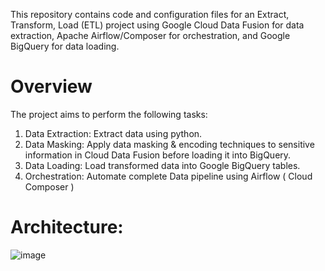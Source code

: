 This repository contains code and configuration files for an Extract, Transform, Load (ETL) project using Google Cloud Data Fusion for data extraction, Apache Airflow/Composer for orchestration, and Google BigQuery for data loading.

# Overview
The project aims to perform the following tasks:

1. Data Extraction: Extract data using python.
2. Data Masking: Apply data masking & encoding techniques to sensitive information in Cloud Data Fusion before loading it into BigQuery.
3. Data Loading: Load transformed data into Google BigQuery tables.
4. Orchestration: Automate complete Data pipeline using Airflow ( Cloud Composer )

# Architecture:
![image](https://github.com/1jdow/Employee-Data-Pipeline/assets/82601410/acc02bb1-e24b-4af7-84a8-fabc896ffb62)
